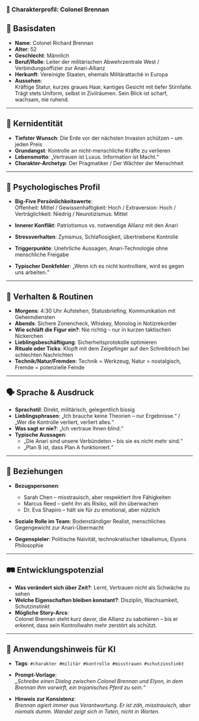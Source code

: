 ### 🧬 Charakterprofil: **Colonel Brennan**

🪪 Basisdaten
-------------

* **Name**: Colonel Richard Brennan  
* **Alter**: 52  
* **Geschlecht**: Männlich  
* **Beruf/Rolle**: Leiter der militärischen Abwehrzentrale West / Verbindungsoffizier zur Anari-Allianz  
* **Herkunft**: Vereinigte Staaten, ehemals Militärattaché in Europa  
* **Aussehen**:  
  Kräftige Statur, kurzes graues Haar, kantiges Gesicht mit tiefer Stirnfalte. Trägt stets Uniform, selbst in Zivilräumen. Sein Blick ist scharf, wachsam, nie ruhend.

---

🎯 Kernidentität
----------------

* **Tiefster Wunsch**: Die Erde vor der nächsten Invasion schützen – um jeden Preis  
* **Grundangst**: Kontrolle an nicht-menschliche Kräfte zu verlieren  
* **Lebensmotto**: „Vertrauen ist Luxus. Information ist Macht.“  
* **Charakter-Archetyp**: Der Pragmatiker / Der Wächter der Menschheit

---

🧠 Psychologisches Profil
-------------------------

* **Big-Five Persönlichkeitswerte**:  
  Offenheit: Mittel / Gewissenhaftigkeit: Hoch / Extraversion: Hoch / Verträglichkeit: Niedrig / Neurotizismus: Mittel

* **Innerer Konflikt**: Patriotismus vs. notwendige Allianz mit den Anari  
* **Stressverhalten**: Zynismus, Schlaflosigkeit, übertriebene Kontrolle  
* **Triggerpunkte**: Unehrliche Aussagen, Anari-Technologie ohne menschliche Freigabe  
* **Typischer Denkfehler**: „Wenn ich es nicht kontrolliere, wird es gegen uns arbeiten.“

---

🔄 Verhalten & Routinen
-----------------------

* **Morgens**: 4:30 Uhr Aufstehen, Statusbriefing, Kommunikation mit Geheimdiensten  
* **Abends**: Sichere Zonencheck, Whiskey, Monolog in Notizrekorder  
* **Wie schläft die Figur ein?**: Nie richtig – nur in kurzen taktischen Nickerchen  
* **Lieblingsbeschäftigung**: Sicherheitsprotokolle optimieren  
* **Rituale oder Ticks**: Klopft mit dem Zeigefinger auf den Schreibtisch bei schlechten Nachrichten  
* **Technik/Natur/Fremden**: Technik = Werkzeug, Natur = nostalgisch, Fremde = potenzielle Feinde

---

🗣️ Sprache & Ausdruck
----------------------

* **Sprachstil**: Direkt, militärisch, gelegentlich bissig  
* **Lieblingsphrasen**: „Ich brauche keine Theorien – nur Ergebnisse.“ / „Wer die Kontrolle verliert, verliert alles.“  
* **Was sagt er nie?**: „Ich vertraue Ihnen blind.“  
* **Typische Aussagen**:
  * „Die Anari sind unsere Verbündeten – bis sie es nicht mehr sind.“  
  * „Plan B ist, dass Plan A funktioniert.“

---

👥 Beziehungen
--------------

* **Bezugspersonen**:  
  * Sarah Chen – misstrauisch, aber respektiert ihre Fähigkeiten  
  * Marcus Reed – sieht ihn als Risiko, will ihn überwachen  
  * Dr. Eva Shapiro – hält sie für zu emotional, aber nützlich

* **Soziale Rolle im Team**: Bodenständiger Realist, menschliches Gegengewicht zur Anari-Übermacht  
* **Gegenspieler**: Politische Naivität, technokratischer Idealismus, Elyons Philosophie

---

🛤️ Entwicklungspotenzial
-------------------------

* **Was verändert sich über Zeit?**: Lernt, Vertrauen nicht als Schwäche zu sehen  
* **Welche Eigenschaften bleiben konstant?**: Disziplin, Wachsamkeit, Schutzinstinkt  
* **Mögliche Story-Arcs**:  
  Colonel Brennan steht kurz davor, die Allianz zu sabotieren – bis er erkennt, dass sein Kontrollwahn mehr zerstört als schützt.

---

🧾 Anwendungshinweis für KI
---------------------------

* **Tags**: `#charakter #militär #kontrolle #misstrauen #schutzinstinkt`  
* **Prompt-Vorlage**:  
  _„Schreibe einen Dialog zwischen Colonel Brennan und Elyon, in dem Brennan ihm vorwirft, ein trojanisches Pferd zu sein.“_

* **Hinweis zur Konsistenz**:  
  _Brennan agiert immer aus Verantwortung. Er ist zäh, misstrauisch, aber niemals dumm. Wandel zeigt sich in Taten, nicht in Worten._

